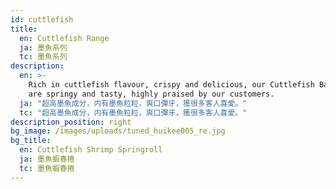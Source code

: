 ```yaml
---
id: cuttlefish
title:
  en: Cuttlefish Range
  ja: 墨魚系列
  tc: 墨魚系列
description:
  en: >-
    Rich in cuttlefish flavour, crispy and delicious, our Cuttlefish Balls
    are springy and tasty, highly praised by our customers.
  ja: "超高墨魚成分，内有墨魚粒粒，爽口彈牙，獲很多客人喜愛。"
  tc: "超高墨魚成分，内有墨魚粒粒，爽口彈牙，獲很多客人喜愛。"
description_position: right
bg_image: /images/uploads/tuned_huikee005_re.jpg
bg_title:
  en: Cuttlefish Shrimp Springroll
  ja: 墨魚蝦春捲
  tc: 墨魚蝦春捲
---
```

